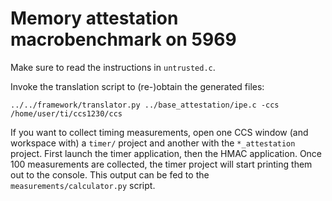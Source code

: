 # Memory attestation macrobenchmark on 5969

Make sure to read the instructions in `untrusted.c`.

Invoke the translation script to (re-)obtain the generated files:

```shell
../../framework/translator.py ../base_attestation/ipe.c -ccs /home/user/ti/ccs1230/ccs
```

If you want to collect timing measurements, open one CCS window (and workspace with) a `timer/` project and another with the `*_attestation` project.
First launch the timer application, then the HMAC application.
Once 100 measurements are collected, the timer project will start printing them out to the console.
This output can be fed to the `measurements/calculator.py` script.

